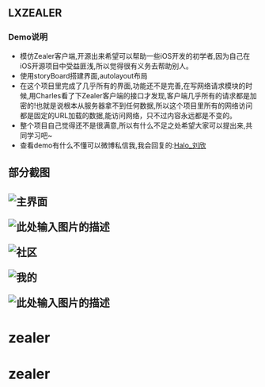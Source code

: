 ## LXZEALER
### Demo说明
- 模仿Zealer客户端,开源出来希望可以帮助一些iOS开发的初学者,因为自己在iOS开源项目中受益匪浅,所以觉得很有义务去帮助别人。
- 使用storyBoard搭建界面,autolayout布局
- 在这个项目里完成了几乎所有的界面,功能还不是完善,在写网络请求模块的时候,用Charles看了下Zealer客户端的接口才发现,客户端几乎所有的请求都是加密的!也就是说根本从服务器拿不到任何数据,所以这个项目里所有的网络访问都是固定的URL加载的数据,能访问网络，只不过内容永远都是不变的。
- 整个项目自己觉得还不是很满意,所以有什么不足之处希望大家可以提出来,共同学习吧~
- 查看demo有什么不懂可以微博私信我,我会回复的:[Halo_刘欣][1]
## 部分截图
![主界面][2]<p>
![此处输入图片的描述][3]<p>
![社区][4]<p>
![我的][5]<p>
![此处输入图片的描述][6]<p>
------


  [1]: http://weibo.com/1827545794/profile?topnav=1&wvr=6
  [2]: http://ww4.sinaimg.cn/bmiddle/6cee22c2jw1exrnpnymayj20af0j5jtt.jpg
  [3]: http://ww3.sinaimg.cn/bmiddle/6cee22c2jw1exrnpo3alcj20af0j5mzw.jpg
  [4]: http://ww4.sinaimg.cn/bmiddle/6cee22c2jw1exrnpo8l32j20af0j50w3.jpg
  [5]: http://ww4.sinaimg.cn/bmiddle/6cee22c2jw1exrnpo1a4bj20af0j5759.jpg
  [6]: http://ww1.sinaimg.cn/bmiddle/6cee22c2jw1exrnpo6efyj20af0j5jtm.jpg
    
# zealer
# zealer
